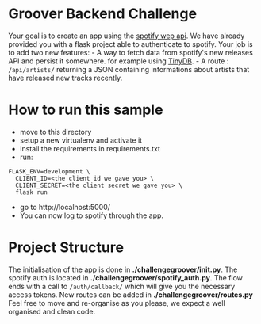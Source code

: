 # Groover Backend Challenge

Your goal is to create an app using the [spotify wep api](https://developer.spotify.com/documentation/web-api/).
We have already provided you with a flask project able to authenticate to spotify.
Your job is to add two new features:
    - A way to fetch data from spotify's new releases API and persist it somewhere. for example using [TinyDB](https://tinydb.readthedocs.io/en/stable/intro.html).
    - A route : `/api/artists/` returning a JSON containing informations about artists that have released new tracks recently.

# How to run this sample

- move to this directory
- setup a new virtualenv and activate it
- install the requirements in requirements.txt
- run:
```
FLASK_ENV=development \
  CLIENT_ID=<the client id we gave you> \
  CLIENT_SECRET=<the client secret we gave you> \
  flask run
```
- go to http://localhost:5000/
- You can now log to spotify through the app.

# Project Structure

The initialisation of the app is done in **./challengegroover/__init__.py**.
The spotify auth is located in **./challengegroover/spotify_auth.py**. The flow ends with a call to `/auth/callback/` which will give you the necessary access tokens.
New routes can be added in **./challengegroover/routes.py**
Feel free to move and re-organise as you please, we expect a well organised and clean code.
